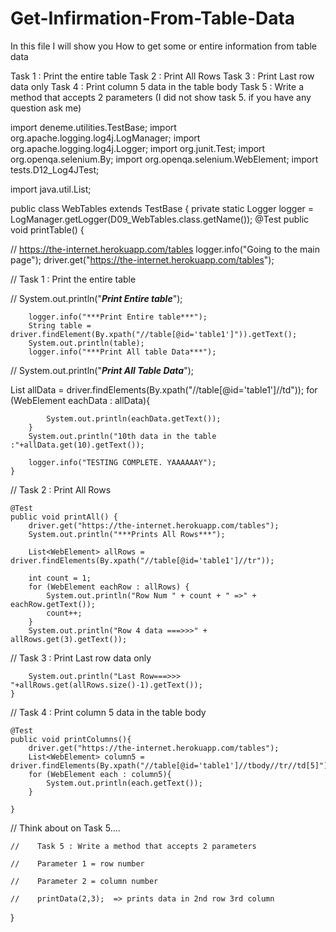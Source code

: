 # Get-Infirmation-From-Table-Data

In this file I will show you
How to get some or entire information from table data

Task 1 : Print the entire table
Task 2 : Print All Rows
Task 3 : Print Last row data only
Task 4 : Print column 5 data in the table body
Task 5 : Write a method that accepts 2 parameters (I did not show task 5. if you have any question ask me)



import deneme.utilities.TestBase;
import org.apache.logging.log4j.LogManager;
import org.apache.logging.log4j.Logger;
import org.junit.Test;
import org.openqa.selenium.By;
import org.openqa.selenium.WebElement;
import tests.D12_Log4JTest;

import java.util.List;

public class WebTables extends TestBase {
    private static Logger logger = LogManager.getLogger(D09_WebTables.class.getName());
    @Test
    public void printTable() {

//    https://the-internet.herokuapp.com/tables
        logger.info("Going to the main page");
        driver.get("https://the-internet.herokuapp.com/tables");

//    Task 1 : Print the entire table


//        System.out.println("***Print Entire table***");


        logger.info("***Print Entire table***");
        String table = driver.findElement(By.xpath("//table[@id='table1']")).getText();
        System.out.println(table);
        logger.info("***Print All table Data***");

//        System.out.println("***Print All Table Data***");

List<WebElement> allData = driver.findElements(By.xpath("//table[@id='table1']//td"));
        for (WebElement eachData : allData){

            System.out.println(eachData.getText());
        }
        System.out.println("10th data in the table :"+allData.get(10).getText());

        logger.info("TESTING COMPLETE. YAAAAAAY");
    }
    
    
//    Task 2 : Print All Rows

    @Test
    public void printAll() {
        driver.get("https://the-internet.herokuapp.com/tables");
        System.out.println("***Prints All Rows***");

        List<WebElement> allRows = driver.findElements(By.xpath("//table[@id='table1']//tr"));

        int count = 1;
        for (WebElement eachRow : allRows) {
            System.out.println("Row Num " + count + " =>" + eachRow.getText());
            count++;
        }
        System.out.println("Row 4 data ===>>>" + allRows.get(3).getText());
    

//    Task 3 : Print Last row data only


        System.out.println("Last Row===>>> "+allRows.get(allRows.size()-1).getText());
    }
    
    
//    Task 4 : Print column 5 data in the table body
    
    
    @Test
    public void printColumns(){
        driver.get("https://the-internet.herokuapp.com/tables");
        List<WebElement> column5 = driver.findElements(By.xpath("//table[@id='table1']//tbody//tr//td[5]"));
        for (WebElement each : column5){
            System.out.println(each.getText());
        }

    }
    
//    Think about on Task 5....

    //    Task 5 : Write a method that accepts 2 parameters

    //    Parameter 1 = row number

    //    Parameter 2 = column number

    //    printData(2,3);  => prints data in 2nd row 3rd column

}

